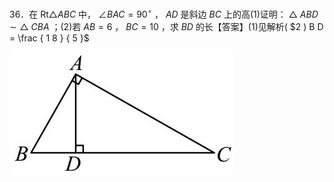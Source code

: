 36．在 $\mathrm { R t } \triangle A B C$ 中， $\angle B A C = 9 0 ^ { \circ }$ ， $A D$ 是斜边 $B C$ 上的高(1)证明： $\triangle \ A B D { \sim } \triangle \ C B A$ ；(2)若 $A B = 6$ ， $B C = 1 0$ ，求 $B D$ 的长【答案】(1)见解析( $2 ) B D = \frac { 1 8 } { 5 }$

![](<../../qs_image_DB/专题1-2_一文吃透相似三角形12个模型·共14类题型（解析版）/3dc5b293f738f14b60275c0e1bb5445673999d9f97a0d6ea6b3dd1116e07dfa7.jpg>)
